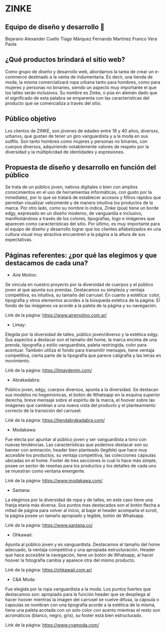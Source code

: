 # ZINKE

## Equipo de diseño y desarrollo 🚀

Bejarano Alexander
Cuello Tiago
Márquez Fernando
Martínez Franco
Vera Paola

## ¿Qué productos brindará el sitio web?

Como grupo de diseño y desarrollo web, abordamos la tarea de crear un e-commerce destinado a la venta de indumentaria. Es decir, una tienda de moda, la misma comercializará ropa urbana tanto para hombres, como para mujeres y personas no binaries, siendo un aspecto muy importante el que los talles serán inclusivos. Su nombre es Zinke, o púa en alemán dado que el significado de esta palabra se emparenta con las características del producto que se comercializa a través del sitio.

## Público objetivo

Lxs clientxs de ZINKE, son jóvenes de edades entre 18 y 40 años, diversxs, urbanxs, que gustan de tener un giro vanguardista y a la moda en sus outfits. Son tanto hombres como mujeres y personas no binaries, con cuerpos diversos, adquiriendo notablemente valores de respeto por la diversidad y la múltiplicidad de identidades y expresiones.

## Propuesta de diseño y desarrollo en función del público

Se trata de un público joven, nativos digitales o bien con amplios conocimientos en el uso de herramientas informáticas, con gusto por la inmediatez, por lo que se tratará de establecer accesos y filtros rápidos que permitan visualizar velozmente y de manera intuitiva los productos de la marca. Por otro lado, como su nombre lo indica, Zinke (púa) tiene un borde edgy, expresado en un diseño moderno, de vanguardia e inclusivo, manifestándose a través de los colores, tipografías, logo e imágenes que aparecen como características del sitio. Por último, es muy importante para el equipo de diseño y desarrollo lograr que los clientes alfabetizados en una cultura visual muy atractiva encuentren a la página a la altura de sus expectativas. 

## Páginas referentes: ¿por qué las elegimos y que destacamos de cada una?

- Aire Molino:

Se vincula en nuestro proyecto por la diversidad de cuerpos y el público joven al que apunta sus prendas. 
Destacamos su simpleza y ventaja competitiva, es intuitiva, su tamaño del carrusel. En cuanto a estética: color, tipografía y otros elementos acordes a la búsqueda estética de la página. El fondo de las imágenes va acorde a la paleta de la página y su navegación.

Link de la página: https://www.airemolino.com.ar/

- Limay:

Elegida por la diversidad de talles, público joven/diverso y la estética edgy.
Sus aspectos a destacar son el tamaño del home, la marca encima de una prenda, tipografía y estilo vanguardista, paleta restringida, color para acentuar. También utiliza el fondo para transmitir mensajes, tiene ventaja competitiva, cierta parte de la tipografía que parece caligrafía y las letras en movimiento.

Link de la página: https://limaydenim.com/

- Abrakadabra:

Público joven, edgy, cuerpos diversos, apunta a la diversidad.
Se destacan sus modelos no hegemónicas, el botón de Whatsapp en la esquina superior derecha, breve mensaje sobre el espíritu de la marca, el hoover sobre las imágenes que cambian a una nueva vista del producto y el planteamiento correcto de la transición del carrusel.

Link de la página: https://tiendabrakadabra.com/

- Modakawa:

Fue electa por apuntar al público joven y ser vanguardista a tono con nuevas tendencias.
Las características que podemos destacar son su banner con animación, header bien planteado (legible) que hace muy accesible los productos, su ventaja competitiva, las colecciones cápsulas ubicadas en el home. Footer de tres secciones lo cual lo hace más simple, posee un sector de reseñas para los productos y los detalles de cada uno se muestran como ventana emergente.

Link de la página: https://www.modakawa.com/

- Santana: 

La elegimos por la diversidad de ropa y de talles, en este caso tiene una franja etaria más diversa.
Sus puntos mas destacados son el botón flecha a mitad de página para volver al inicio, al bajar el header acompaña el scroll, la página posee un tamaño apropiado y legible, botón de Whatsapp.

Link de la página: https://www.santana.co/

- Ohkawaii:

Apunta al público joven y es vanguardista.
Destacamos el tamaño del home adecuado, la ventaja competitiva y una apropiada estructuración. Header que hace accesible la navegación, tiene un botón de Whatsapp, al hacer hoover la fotografía cambia y aparece otra del mismo producto.

Link de la página:  https://ohkawaii.com.ar/

- C&A Moda:

Fue elegida por la ropa vanguardista a la moda.
Los puntos fuertes que destacamos son: apropiado para la función header que se despliega al hacer hoover mientras la imagen del carrusel se vuelve difusa, la cápsula o capsulas se nombran con una tipografía acorde a la estética de la misma, tiene una paleta acotada con un solo color con acento mientras el resto son acromáticos (blanco, negro, gris), su footer está bien estructurado.

Link de la página: https://www.cyamoda.com/
